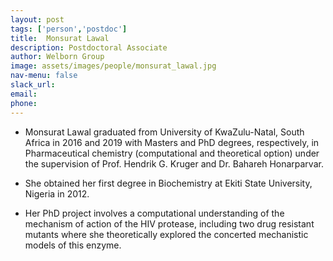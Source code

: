 ```yaml
---
layout: post 
tags: ['person','postdoc']
title:  Monsurat Lawal 
description: Postdoctoral Associate
author: Welborn Group 
image: assets/images/people/monsurat_lawal.jpg
nav-menu: false 
slack_url: 
email:
phone: 
---
```

- Monsurat Lawal graduated from University of KwaZulu-Natal, South Africa in 2016 and 2019 with Masters and PhD degrees, respectively, in Pharmaceutical chemistry (computational and theoretical option) under the supervision of Prof. Hendrik G. Kruger and Dr. Bahareh Honarparvar.

- She obtained her first degree in Biochemistry at Ekiti State University, Nigeria in 2012.

-  Her PhD project involves a computational understanding of the mechanism of action of the HIV
protease, including two drug resistant mutants where she theoretically explored the concerted mechanistic models of this enzyme.
